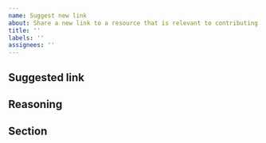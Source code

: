 ```yaml
---
name: Suggest new link
about: Share a new link to a resource that is relevant to contributing to open source
title: ''
labels: ''
assignees: ''
---
```


## Suggested link
<!-- Paste the link URL below that you think will be helpful in contributing to open source -->

## Reasoning
<!-- Describe the reason for why this link is helpful --> 

## Section
<!-- Which section in our README.md should this link go in -->